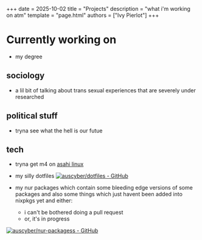 +++
date = 2025-10-02
title = "Projects"
description = "what i'm working on atm"
template = "page.html"
authors = ["Ivy Pierlot"]
+++


# Currently working on
- my degree


## sociology
- a lil bit of talking about trans sexual experiences that are severely under researched

## political stuff
- tryna see what the hell is our futue


## tech
- tryna get m4 on [asahi linux](https://asahilinux.org)

- my silly dotfiles 
[![auscyber/dotfiles - GitHub](https://gh-card.dev/repos/auscyber/dotfiles.svg)](https://github.com/auscyber/dotfiles)

- my nur packages which contain some bleeding edge versions of some packages and also some things which just havent been added into nixpkgs yet and either:
  - i can't be bothered doing a pull request 
  - or, it's in progress

[![auscyber/nur-packagess - GitHub](https://gh-card.dev/repos/auscyber/nur-packages.svg)](https://github.com/auscyber/nur-packages)
